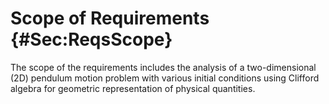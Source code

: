 # Scope of Requirements {#Sec:ReqsScope}

The scope of the requirements includes the analysis of a two-dimensional (2D) pendulum motion problem with various initial conditions using Clifford algebra for geometric representation of physical quantities.
